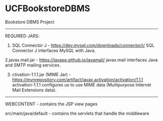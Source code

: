 # UCFBookstoreDBMS
Bookstore DBMS Project

----------------------------------------------------------------------
REQUIRED JARS: 
1. SQL Connector J - https://dev.mysql.com/downloads/connector/j/
SQL Connector J interfaces MySQL with Java.

2.javax.mail.jar - https://javaee.github.io/javamail/ 
javax.mail interfaces Java and SMTP mailing services.

3. ctivation-1.1.1.jar (MIME Jar) - https://mvnrepository.com/artifact/javax.activation/activation/1.1.1 
activation-1.1.1 configures us to use MIME data (Multipurpose Internet Mail Extensions data).

----------------------------------------------------------------------

WEBCONTENT - contains the JSP view pages 

src/main/java/default - contains the servlets that handle the middleware
